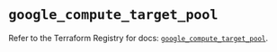 # `google_compute_target_pool`

Refer to the Terraform Registry for docs: [`google_compute_target_pool`](https://registry.terraform.io/providers/hashicorp/google/5.29.0/docs/resources/compute_target_pool).
